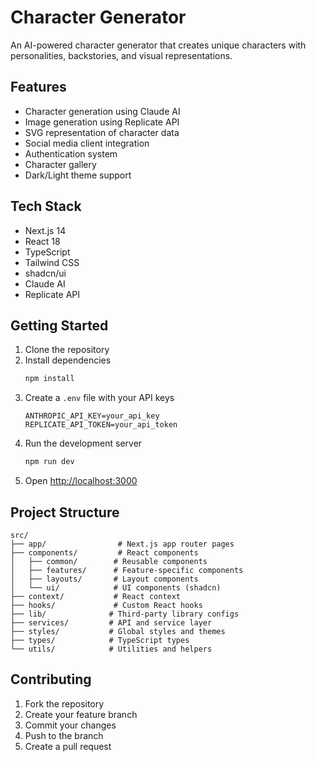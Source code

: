 # Character Generator

An AI-powered character generator that creates unique characters with personalities, backstories, and visual representations.

## Features

- Character generation using Claude AI
- Image generation using Replicate API
- SVG representation of character data
- Social media client integration
- Authentication system
- Character gallery
- Dark/Light theme support

## Tech Stack

- Next.js 14
- React 18
- TypeScript
- Tailwind CSS
- shadcn/ui
- Claude AI
- Replicate API

## Getting Started

1. Clone the repository
2. Install dependencies
   ```bash
   npm install
   ```
3. Create a `.env` file with your API keys
   ```
   ANTHROPIC_API_KEY=your_api_key
   REPLICATE_API_TOKEN=your_api_token
   ```
4. Run the development server
   ```bash
   npm run dev
   ```
5. Open [http://localhost:3000](http://localhost:3000)

## Project Structure

```
src/
├── app/                # Next.js app router pages
├── components/         # React components
│   ├── common/        # Reusable components
│   ├── features/      # Feature-specific components
│   ├── layouts/       # Layout components
│   └── ui/            # UI components (shadcn)
├── context/           # React context
├── hooks/             # Custom React hooks
├── lib/              # Third-party library configs
├── services/         # API and service layer
├── styles/           # Global styles and themes
├── types/            # TypeScript types
└── utils/            # Utilities and helpers
```

## Contributing

1. Fork the repository
2. Create your feature branch
3. Commit your changes
4. Push to the branch
5. Create a pull request